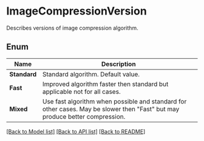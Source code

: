 ﻿
# ImageCompressionVersion
Describes versions of image compression algorithm.

## Enum
 Name | Description
------------ | ------------
**Standard** | Standard algorithm. Default value.
**Fast** | Improved algorithm faster then standard but applicable not for all cases.
**Mixed** | Use fast algorithm when possible and standard for other cases. May be slower then "Fast" but may produce better compression.


[[Back to Model list]](../README.md#documentation-for-models) [[Back to API list]](../README.md#documentation-for-api-endpoints) [[Back to README]](../README.md)


